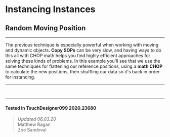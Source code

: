 <!DOCTYPE html>
<html>
<head>    
    <link rel="stylesheet" href="../../../assets/styles.css">
</head>
<body>


<h1>Instancing Instances</h1>
<h2>Random Moving Position</h2>
<hr>
<p>
    The previous technique is especially powerful when working with moving and dynamic objects. <b>Copy SOPs</b> can be very slow, and having ways to do this all with CHOP math helps you find highly efficient approaches for solving these kinds of problems. In this example you'll see that we use the same techniques for flattening our reference positions, using a <b>math CHOP</b> to calculate the new positions, then shuffling our data so it's back in order for instancing. 
</p> 

<hr>

<br>

---

#### Tested in TouchDesigner099 2020.23680 
>*Updated 06.03.20*  
Matthew Ragan  
Zoe Sandoval  